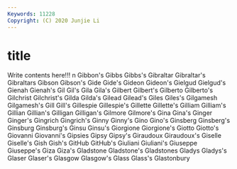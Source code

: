```yaml
---
Keywords: 11228
Copyright: (C) 2020 Junjie Li
---
```


# title

Write contents here!!!
n 
Gibbon's 
Gibbs 
Gibbs's 
Gibraltar 
Gibraltar's
Gibraltars 
Gibson 
Gibson's 
Gide 
Gide's 
Gideon 
Gideon's 
Gielgud 
Gielgud's 
Gienah
Gienah's 
Gil 
Gil's 
Gila 
Gila's 
Gilbert 
Gilbert's 
Gilberto 
Gilberto's 
Gilchrist
Gilchrist's 
Gilda 
Gilda's 
Gilead 
Gilead's 
Giles 
Giles's 
Gilgamesh 
Gilgamesh's 
Gill
Gill's 
Gillespie 
Gillespie's 
Gillette 
Gillette's 
Gilliam 
Gilliam's 
Gillian 
Gillian's 
Gilligan
Gilligan's 
Gilmore 
Gilmore's 
Gina 
Gina's 
Ginger 
Ginger's 
Gingrich 
Gingrich's 
Ginny
Ginny's 
Gino 
Gino's 
Ginsberg 
Ginsberg's 
Ginsburg 
Ginsburg's 
Ginsu 
Ginsu's 
Giorgione
Giorgione's 
Giotto 
Giotto's 
Giovanni 
Giovanni's 
Gipsies 
Gipsy 
Gipsy's 
Giraudoux 
Giraudoux's
Giselle 
Giselle's 
Gish 
Gish's 
GitHub 
GitHub's 
Giuliani 
Giuliani's 
Giuseppe 
Giuseppe's
Giza 
Giza's 
Gladstone 
Gladstone's 
Gladstones 
Gladys 
Gladys's 
Glaser 
Glaser's 
Glasgow
Glasgow's 
Glass 
Glass's 
Glastonbury 
